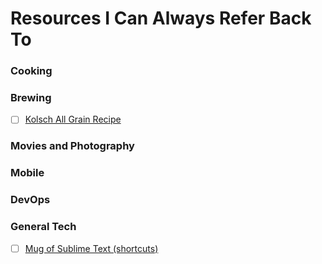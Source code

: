 # Resources I Can Always Refer Back To

### Cooking

### Brewing
- [ ] [Kolsch All Grain Recipe](http://homebrewanswers.com/kolsch-all-grain-recipe/)
### Movies and Photography

### Mobile

### DevOps

### General Tech
- [ ] [Mug of Sublime Text (shortcuts)](http://katiek2.github.io/most/)
